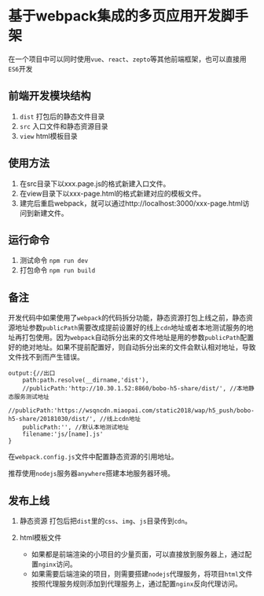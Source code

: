 # 基于webpack集成的多页应用开发脚手架

在一个项目中可以同时使用`vue`、`react`、`zepto`等其他前端框架，也可以直接用`ES6`开发


## 前端开发模块结构

1. `dist` 打包后的静态文件目录
2. `src`  入口文件和静态资源目录
3. `view` html模板目录

## 使用方法

1. 在src目录下以xxx.page.js的格式新建入口文件。
2. 在view目录下以xxx-page.html的格式新建对应的模板文件。
3. 建完后重启webpack，就可以通过http://localhost:3000/xxx-page.html访问到新建文件。

## 运行命令

1. 测试命令  `npm run dev`
2. 打包命令  `npm run build`

## 备注
开发代码中如果使用了`webpack`的代码拆分功能，静态资源打包上线之前，静态资源地址参数`publicPath`需要改成提前设置好的线上`cdn`地址或者本地测试服务的地址再打包使用。因为`webpack`自动拆分出来的文件地址是用的参数`publicPath`配置好的绝对地址。如果不提前配置好，则自动拆分出来的文件会默认相对地址，导致文件找不到而产生错误。

```
output:{//出口
	path:path.resolve(__dirname,'dist'),
	//publicPath:'http://10.30.1.52:8860/bobo-h5-share/dist/', //本地静态服务测试地址
	//publicPath:'https://wsqncdn.miaopai.com/static2018/wap/h5_push/bobo-h5-share/20181030/dist/', //线上cdn地址
	publicPath:'', //默认本地测试地址
	filename:'js/[name].js'
}

```
在`webpack.config.js`文件中配置静态资源的引用地址。<br>

推荐使用`nodejs`服务器`anywhere`搭建本地服务器环境。

## 发布上线

1. 静态资源
打包后把`dist`里的`css`、`img`、`js`目录传到`cdn`。

2. html模板文件
	* 如果都是前端渲染的小项目的少量页面，可以直接放到服务器上，通过配置`nginx`访问。
	* 如果需要后端渲染的项目，则需要搭建`nodejs`代理服务，将项目`html`文件按照代理服务规则添加到代理服务上，通过配置`nginx`反向代理访问。


